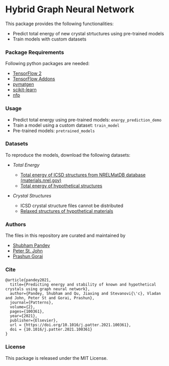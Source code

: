 # Hybrid Graph Neural Network

This package provides the following functionalities: 
* Predict total energy of new crystal strtuctures using pre-trained models
* Train models with custom datasets

### Package Requirements

Following python packages are needed: 

* [TensorFlow 2](https://www.tensorflow.org/install) 
* [TensorFlow Addons](https://www.tensorflow.org/addons/overview) 
* [pymatgen](https://pymatgen.org/installation.html) 
* [scikit-learn](https://scikit-learn.org/stable/install.html) 
* [nfp](https://pypi.org/project/nfp/)

### Usage

* Predict total energy using pre-trained models: `energy_prediction_demo` 
* Train a model using a custom dataset: `train_model`
* Pre-trained models: `pretrained_models`

### Datasets

To reproduce the models, download the following datasets:

* *Total Energy*

  * [Total energy of ICSD structures from NRELMatDB database (materials.nrel.gov)](nrelmatdb_icsd_energies.csv) 
  * [Total energy of hypothetical structures](hypothetical_structure_energies.csv) 

* *Crystal Structures*  
  
  * ICSD crystal structure files cannot be distributed 
  * [Relaxed structures of hypothetical materials](relaxed_hypothetical_structures.tar.gz)

### Authors

The files in this repository are curated and maintained by

* [Shubham Pandey](mailto:shubhampandey[at]mines[dot]edu)
* [Peter St. John](mailto:Peter.STJohn[at]nrel[dot]gov)
* [Prashun Gorai](mailto:pgorai[at]mines[dot]edu)

### Cite
```
@article{pandey2021,
  title={Predicting energy and stability of known and hypothetical crystals using graph neural network},
  author={Pandey, Shubham and Qu, Jiaxing and Stevanovi{\'c}, Vladan and John, Peter St and Gorai, Prashun},
  journal={Patterns},
  volume={2},
  pages={100361},
  year={2021},
  publisher={Elsevier},
  url = {https://doi.org/10.1016/j.patter.2021.100361},
  doi = {10.1016/j.patter.2021.100361}
}
```

### License

This package is released under the MIT License.
